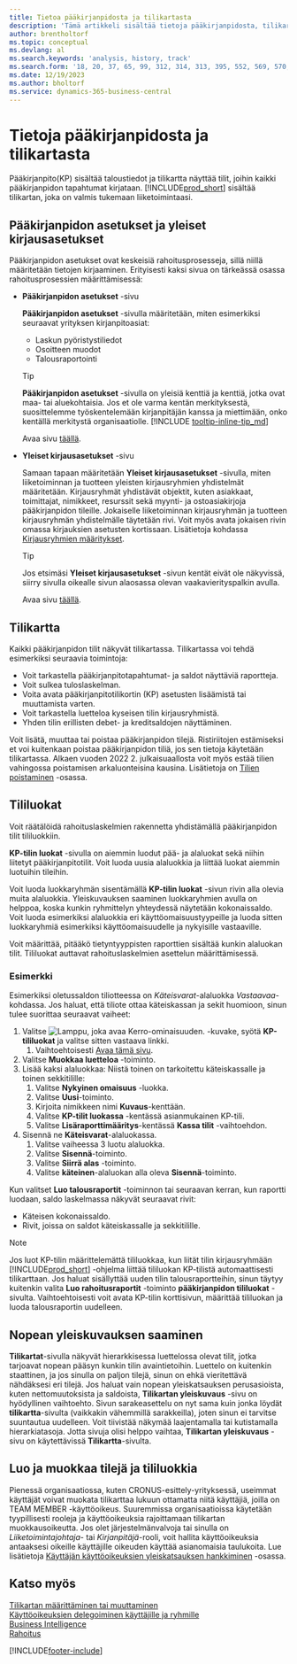 ```yaml
---
title: Tietoa pääkirjanpidosta ja tilikartasta
description: 'Tämä artikkeli sisältää tietoja pääkirjanpidosta, tilikartasta ja tililuokista. Määritä Pääkirjanpidon asetukset -sivulla, miten yrityksen kirjanpitoasiat käsitellään.'
author: brentholtorf
ms.topic: conceptual
ms.devlang: al
ms.search.keywords: 'analysis, history, track'
ms.search.form: '18, 20, 37, 65, 99, 312, 314, 313, 395, 552, 569, 570, 634, 790, 791, 1158'
ms.date: 12/19/2023
ms.author: bholtorf
ms.service: dynamics-365-business-central
---
```

# Tietoja pääkirjanpidosta ja tilikartasta

Pääkirjanpito(KP) sisältää taloustiedot ja tilikartta näyttää tilit, joihin kaikki pääkirjanpidon tapahtumat kirjataan. [!INCLUDE[prod_short](includes/prod_short.md)] sisältää tilikartan, joka on valmis tukemaan liiketoimintaasi.

## Pääkirjanpidon asetukset ja yleiset kirjausasetukset

Pääkirjanpidon asetukset ovat keskeisiä rahoitusprosesseja, sillä niillä määritetään tietojen kirjaaminen. Erityisesti kaksi sivua on tärkeässä osassa rahoitusprosessien määrittämisessä:  

* **Pääkirjanpidon asetukset** -sivu

  **Pääkirjanpidon asetukset** -sivulla määritetään, miten esimerkiksi seuraavat yrityksen kirjanpitoasiat:  

  * Laskun pyöristystiliedot  
  * Osoitteen muodot  
  * Talousraportointi

  > [!TIP]
  > **Pääkirjanpidon asetukset** -sivulla on yleisiä kenttiä ja kenttiä, jotka ovat maa- tai aluekohtaisia. Jos et ole varma kentän merkityksestä, suosittelemme työskentelemään kirjanpitäjän kanssa ja miettimään, onko kentällä merkitystä organisaatiolle. [!INCLUDE [tooltip-inline-tip_md](includes/tooltip-inline-tip_md.md)]  

  Avaa sivu [täällä](https://businesscentral.dynamics.com/?page=118).
  
* **Yleiset kirjausasetukset** -sivu

  Samaan tapaan määritetään **Yleiset kirjausasetukset** -sivulla, miten liiketoiminnan ja tuotteen yleisten kirjausryhmien yhdistelmät määritetään. Kirjausryhmät yhdistävät objektit, kuten asiakkaat, toimittajat, nimikkeet, resurssit sekä myynti- ja ostoasiakirjoja pääkirjanpidon tileille. Jokaiselle liiketoiminnan kirjausryhmän ja tuotteen kirjausryhmän yhdistelmälle täytetään rivi. Voit myös avata jokaisen rivin omassa kirjauksien asetusten kortissaan. Lisätietoja kohdassa [Kirjausryhmien määritykset](finance-posting-groups.md).  

  > [!TIP]
  > Jos etsimäsi **Yleiset kirjausasetukset** -sivun kentät eivät ole näkyvissä, siirry sivulla oikealle sivun alaosassa olevan vaakavierityspalkin avulla.  

  Avaa sivu [täällä](https://businesscentral.dynamics.com/?page=314).

## Tilikartta

Kaikki pääkirjanpidon tilit näkyvät tilikartassa. Tilikartassa voi tehdä esimerkiksi seuraavia toimintoja:  

* Voit tarkastella pääkirjanpitotapahtumat- ja saldot näyttäviä raportteja.  
* Voit sulkea tuloslaskelman.  
* Voita avata pääkirjanpitotilikortin (KP) asetusten lisäämistä tai muuttamista varten.  
* Voit tarkastella luetteloa kyseisen tilin kirjausryhmistä.
* Yhden tilin erillisten debet- ja kreditsaldojen näyttäminen.

Voit lisätä, muuttaa tai poistaa pääkirjanpidon tilejä. Ristiriitojen estämiseksi et voi kuitenkaan poistaa pääkirjanpidon tiliä, jos sen tietoja käytetään tilikartassa. Alkaen vuoden 2022 2. julkaisuaallosta voit myös estää tilien vahingossa poistamisen arkaluonteisina kausina. Lisätietoja on [Tilien poistaminen](finance-setup-chart-accounts.md#delete-accounts) -osassa.  

## Tililuokat

Voit räätälöidä rahoituslaskelmien rakennetta yhdistämällä pääkirjanpidon tilit tililuokkiin.  

**KP-tilin luokat** -sivulla on aiemmin luodut pää- ja alaluokat sekä niihin liitetyt pääkirjanpitotilit. Voit luoda uusia alaluokkia ja liittää luokat aiemmin luotuihin tileihin.  

Voit luoda luokkaryhmän sisentämällä **KP-tilin luokat** -sivun rivin alla olevia muita alaluokkia. Yleiskuvauksen saaminen luokkaryhmien avulla on helppoa, koska kunkin ryhmittelyn yhteydessä näytetään kokonaissaldo. Voit luoda esimerkiksi alaluokkia eri käyttöomaisuustyypeille ja luoda sitten luokkaryhmiä esimerkiksi käyttöomaisuudelle ja nykyisille vastaaville.  

Voit määrittää, pitääkö tietyntyyppisten raporttien sisältää kunkin alaluokan tilit. Tililuokat auttavat rahoituslaskelmien asettelun määrittämisessä.  

### Esimerkki

Esimerkiksi oletussaldon tiliotteessa on *Käteisvarat*-alaluokka *Vastaavaa*-kohdassa. Jos haluat, että tiliote ottaa käteiskassan ja sekit huomioon, sinun tulee suorittaa seuraavat vaiheet:

1. Valitse ![Lamppu, joka avaa Kerro-ominaisuuden.](media/ui-search/search_small.png "Kerro, mitä haluat tehdä") -kuvake, syötä **KP-tililuokat** ja valitse sitten vastaava linkki.
   1. Vaihtoehtoisesti [Avaa tämä sivu](https://businesscentral.dynamics.com/?page=790).
2. Valitse **Muokkaa luetteloa** -toiminto.
3. Lisää kaksi alaluokkaa: Niistä toinen on tarkoitettu käteiskassalle ja toinen sekkitilille:
   1. Valitse **Nykyinen omaisuus** -luokka.
   2. Valitse **Uusi**-toiminto.
   3. Kirjoita nimikkeen nimi **Kuvaus**-kenttään.
   4. Valitse **KP-tilit luokassa** -kentässä asianmukainen KP-tili.
   5. Valitse **Lisäraporttimääritys**-kentässä **Kassa tilit** -vaihtoehdon.
4. Sisennä ne **Käteisvarat**-alaluokassa.
   1. Valitse vaiheessa 3 luotu alaluokka.
   2. Valitse **Sisennä**-toiminto.
   3. Valitse **Siirrä alas** -toiminto.
   4. Valitse **käteinen**-alaluokan alla oleva **Sisennä**-toiminto.

Kun valitset **Luo talousraportit** -toiminnon tai seuraavan kerran, kun raportti luodaan, saldo laskelmassa näkyvät seuraavat rivit:

* Käteisen kokonaissaldo.
* Rivit, joissa on saldot käteiskassalle ja sekkitilille.  

> [!NOTE]
> Jos luot KP-tilin määrittelemättä tililuokkaa, kun liität tilin kirjausryhmään [!INCLUDE[prod_short](includes/prod_short.md)] -ohjelma liittää tililuokan KP-tilistä automaattisesti tilikarttaan. Jos haluat sisällyttää uuden tilin talousraportteihin, sinun täytyy kuitenkin valita **Luo rahoitusraportit** -toiminto **pääkirjanpidon tililuokat** -sivulta. Vaihtoehtoisesti voit avata KP-tilin korttisivun, määrittää tililuokan ja luoda talousraportin uudelleen.

## Nopean yleiskuvauksen saaminen

**Tilikartat**-sivulla näkyvät hierarkkisessa luettelossa olevat tilit, jotka tarjoavat nopean pääsyn kunkin tilin avaintietoihin. Luettelo on kuitenkin staattinen, ja jos sinulla on paljon tilejä, sinun on ehkä vieritettävä nähdäksesi eri tilejä. Jos haluat vain nopean yleiskatsauksen perusasioista, kuten nettomuutoksista ja saldoista, **Tilikartan yleiskuvaus** -sivu on hyödyllinen vaihtoehto. Sivun sarakeasettelu on nyt sama kuin jonka löydät **tilikartta**-sivulta (vaikkakin vähemmillä sarakkeilla), joten sinun ei tarvitse suuntautua uudelleen. Voit tiivistää näkymää laajentamalla tai kutistamalla hierarkiatasoja. Jotta sivuja olisi helppo vaihtaa, **Tilikartan yleiskuvaus** -sivu on käytettävissä **Tilikartta**-sivulta.

## Luo ja muokkaa tilejä ja tililuokkia

Pienessä organisaatiossa, kuten CRONUS-esittely-yrityksessä, useimmat käyttäjät voivat muokata tilikarttaa lukuun ottamatta niitä käyttäjiä, joilla on TEAM MEMBER -käyttöoikeus. Suuremmissa organisaatioissa käytetään tyypillisesti rooleja ja käyttöoikeuksia rajoittamaan tilikartan muokkausoikeutta. Jos olet järjestelmänvalvoja tai sinulla on *Liiketoimintajohtaja*- tai *Kirjanpitäjä*-rooli, voit hallita käyttöoikeuksia antaaksesi oikeille käyttäjille oikeuden käyttää asianomaisia taulukoita. Lue lisätietoja [Käyttäjän käyttöoikeuksien yleiskatsauksen hankkiminen](ui-define-granular-permissions.md#to-get-an-overview-of-a-users-permissions) -osassa.  

## Katso myös

[Tilikartan määrittäminen tai muuttaminen](finance-setup-chart-accounts.md)  
[Käyttöoikeuksien delegoiminen käyttäjille ja ryhmille](ui-define-granular-permissions.md)  
[Business Intelligence](bi.md)  
[Rahoitus](finance.md)  

[!INCLUDE[footer-include](includes/footer-banner.md)]
